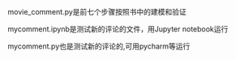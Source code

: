 movie_comment.py是前七个步骤按照书中的建模和验证

mycomment.ipynb是测试新的评论的文件，用Jupyter notebook运行

mycomment.py也是测试新的评论的,可用pycharm等运行

